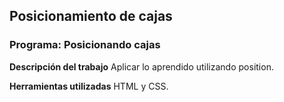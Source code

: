 ## Posicionamiento de cajas
### Programa: Posicionando cajas

**Descripción del trabajo**
Aplicar lo aprendido utilizando position.

**Herramientas utilizadas**
HTML y CSS.